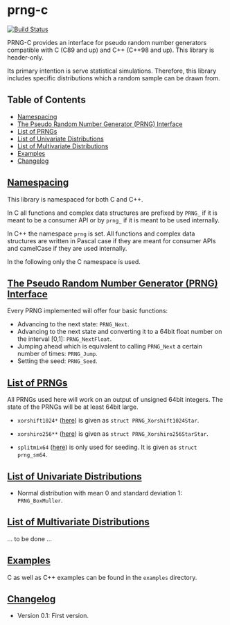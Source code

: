 # prng-c
[![Build Status](https://travis-ci.org/Tuxonomics/prng-c.svg?branch=master)](https://travis-ci.org/Tuxonomics/prng-c)

PRNG-C provides an interface for pseudo random number generators compatible 
with C (C89 and up) and C++ (C++98 and up). This library is header-only.

Its primary intention is serve statistical simulations. Therefore, this library
includes specific distributions which a random sample can be drawn from.

## Table of Contents
- [Namespacing](#namespacing)
- [The Pseudo Random Number Generator (PRNG) Interface](#prng)
- [List of PRNGs](#list-prngs)
- [List of Univariate Distributions](#univariate)
- [List of Multivariate Distributions](#multivariate)
- [Examples](#examples)
- [Changelog](#changelog)
 

## [Namespacing](#namespacing)
This library is namespaced for both C and C++. 

In C all functions and complex
data structures are prefixed by `PRNG_` if it is meant to be a consumer API or
by `prng_` if it is meant to be used internally.

In C++ the namespace `prng` is set. All functions and complex data structures
are written in Pascal case if they are meant for consumer APIs and camelCase if
they are used internally.

In the following only the C namespace is used.


## [The Pseudo Random Number Generator (PRNG) Interface](#prng)
Every PRNG implemented will offer four basic functions:
* Advancing to the next state: `PRNG_Next`.
* Advancing to the next state and converting it to a 64bit float number on the
interval [0,1]: `PRNG_NextFloat`.
* Jumping ahead which is equivalent to calling `PRNG_Next` a certain number of
times: `PRNG_Jump`.
* Setting the seed: `PRNG_Seed`.


## [List of PRNGs](#list-prngs)
All PRNGs used here will work on an output of unsigned 64bit integers. The
state of the PRNGs will be at least 64bit large.

* `xorshift1024*` ([here](http://vigna.di.unimi.it/ftp/papers/xorshift.pdf)) is 
given as `struct PRNG_Xorshift1024Star`.

* `xorshiro256**` ([here](http://xoshiro.di.unimi.it/xoshiro256starstar.c)) is
given as `struct PRNG_Xorshiro256StarStar`.

* `splitmix64` ([here](https://github.com/svaarala/duktape/blob/master/misc/splitmix64.c))
is only used for seeding. It is given as `struct prng_sm64`.


## [List of Univariate Distributions](#univariate)

* Normal distribution with mean 0 and standard deviation 1: `PRNG_BoxMuller`.


## [List of Multivariate Distributions](#multivariate)
... to be done ...


## [Examples](#examples)
C as well as C++ examples can be found in the `examples` directory.

## [Changelog](#changelog)
- Version 0.1: First version.
